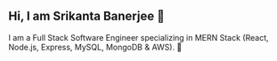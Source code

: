 ## Hi, I am Srikanta Banerjee 👋
I am a Full Stack Software Engineer specializing in MERN Stack (React, Node.js, Express, MySQL, MongoDB & AWS). 🚀
